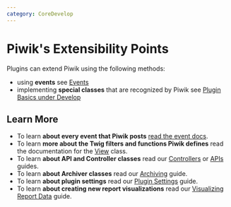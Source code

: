 ```yaml
---
category: CoreDevelop
---
```

# Piwik's Extensibility Points

Plugins can extend Piwik using the following methods:

- using **events** see [Events](/guide/events)
- implementing **special classes** that are recognized by Piwik see [Plugin Basics under Develop](/develop)

## Learn More

* To learn **about every event that Piwik posts** [read the event docs](/api-reference/events).
* To learn **more about the Twig filters and functions Piwik defines** read the documentation for the [View](/api-reference/Piwik/View) class.
* To learn **about API and Controller classes** read our [Controllers](/guides/controllers) or [APIs](/guides/apis) guides.
* To learn **about Archiver classes** read our [Archiving](/guides/archiving) guide.
* To learn **about plugin settings** read our [Plugin Settings](/guides/plugin-settings) guide.
* To learn **about creating new report visualizations** read our [Visualizing Report Data](/guides/visualizing-report-data) guide.
